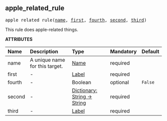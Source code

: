<!-- Generated with Stardoc: http://skydoc.bazel.build -->



<a id="apple_related_rule"></a>

## apple_related_rule

<pre>
apple_related_rule(<a href="#apple_related_rule-name">name</a>, <a href="#apple_related_rule-first">first</a>, <a href="#apple_related_rule-fourth">fourth</a>, <a href="#apple_related_rule-second">second</a>, <a href="#apple_related_rule-third">third</a>)
</pre>

This rule does apple-related things.

**ATTRIBUTES**


| Name  | Description | Type | Mandatory | Default |
| :------------- | :------------- | :------------- | :------------- | :------------- |
| <a id="apple_related_rule-name"></a>name |  A unique name for this target.   | <a href="https://bazel.build/concepts/labels#target-names">Name</a> | required |  |
| <a id="apple_related_rule-first"></a>first |  -   | <a href="https://bazel.build/concepts/labels">Label</a> | required |  |
| <a id="apple_related_rule-fourth"></a>fourth |  -   | Boolean | optional |  `False`  |
| <a id="apple_related_rule-second"></a>second |  -   | <a href="https://bazel.build/rules/lib/dict">Dictionary: String -> String</a> | required |  |
| <a id="apple_related_rule-third"></a>third |  -   | <a href="https://bazel.build/concepts/labels">Label</a> | required |  |


